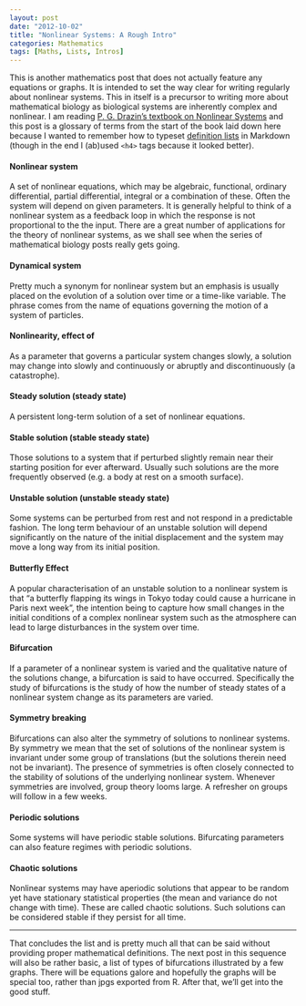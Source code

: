 ```yaml
---
layout: post
date: "2012-10-02"
title: "Nonlinear Systems: A Rough Intro"
categories: Mathematics
tags: [Maths, Lists, Intros]
---
```


This is another mathematics post that does not actually feature any equations or graphs. It is intended to set the way clear for writing regularly about nonlinear systems. This in itself is a precursor to writing more about mathematical biology as biological systems are inherently complex and nonlinear. I am reading [P. G. Drazin’s textbook on Nonlinear Systems](http://www.amazon.co.uk/Nonlinear-Systems-Cambridge-Applied-Mathematics/dp/0521406684/ref=sr_1_1?ie=UTF8&qid=1349212296&sr=8-1) and this post is a glossary of terms from the start of the book laid down here because I wanted to remember how to typeset [definition lists](http://www.w3schools.com/tags/tag_dl.asp) in Markdown (though in the end I (ab)used `<h4>` tags because it looked better).

#### Nonlinear system

A set of nonlinear equations, which may be algebraic, functional, ordinary differential, partial differential, integral or a combination of these. Often the system will depend on given parameters. It is generally helpful to think of a nonlinear system as a feedback loop in which the response is not proportional to the the input. There are a great number of applications for the theory of nonlinear systems, as we shall see when the series of mathematical biology posts really gets going.

#### Dynamical system

Pretty much a synonym for nonlinear system but an emphasis is usually placed on the evolution of a solution over time or a time-like variable. The phrase comes from the name of equations governing the motion of a system of particles.

#### Nonlinearity, effect of

As a parameter that governs a particular system changes slowly, a solution may change into slowly and continuously or abruptly and discontinuously (a catastrophe).

#### Steady solution (steady state)

A persistent long-term solution of a set of nonlinear equations.

#### Stable solution (stable steady state)

Those solutions to a system that if perturbed slightly remain near their starting position for ever afterward. Usually such solutions are the more frequently observed (e.g. a body at rest on a smooth surface). 

#### Unstable solution (unstable steady state)

Some systems can be perturbed from rest and not respond in a predictable fashion. The long term behaviour of an unstable solution will depend significantly on the nature of the initial displacement and the system may move a long way from its initial position. 

#### Butterfly Effect

A popular characterisation of an unstable solution to a nonlinear system is that “a butterfly flapping its wings in Tokyo today could cause a hurricane in Paris next week”, the intention being to capture how small changes in the initial conditions of a complex nonlinear system such as the atmosphere can lead to large disturbances in the system over time.

#### Bifurcation

If a parameter of a nonlinear system is varied and the qualitative nature of the solutions change, a bifurcation is said to have occurred. Specifically the study of bifurcations is the study of how the number of steady states of a nonlinear system change as its parameters are varied.

#### Symmetry breaking

Bifurcations can also alter the symmetry of solutions to nonlinear systems. By symmetry we mean that the set of solutions of the nonlinear system is invariant under some group of translations (but the solutions therein need not be invariant). The presence of symmetries is often closely connected to the stability of solutions of the underlying nonlinear system. Whenever symmetries are involved, group theory looms large. A refresher on groups will follow in a few weeks.

#### Periodic solutions

Some systems will have periodic stable solutions. Bifurcating parameters can also feature regimes with periodic solutions.

#### Chaotic solutions

Nonlinear systems may have aperiodic solutions that appear to be random yet have stationary statistical properties (the mean and variance do not change with time). These are called chaotic solutions. Such solutions can be considered stable if they persist for all time.

---

That concludes the list and is pretty much all that can be said without providing proper mathematical definitions. The next post in this sequence will also be rather basic, a list of types of bifurcations illustrated by a few graphs. There will be equations galore and hopefully the graphs will be special too, rather than jpgs exported from R. After that, we’ll get into the good stuff.
